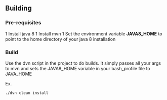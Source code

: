## Building

### Pre-requisites

   1 Install java 8
   1 Install mvn
   1 Set the environment variable <b>JAVA8_HOME</b> to point to the home directory of your java 8 installation

### Build

Use the dvn script in the project to do builds. It simply passes all your args to mvn and sets the JAVA8_HOME variable in your bash_profile file to JAVA_HOME

Ex.

```
./dvn clean install
```
